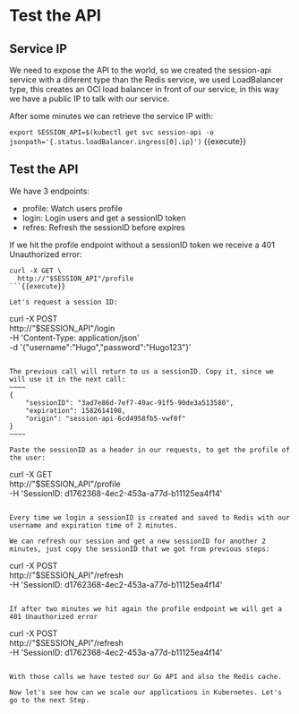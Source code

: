 # Test the API

## Service IP

We need to expose the API to the world, so we created the session-api service with a diferent type than the Redis service, we used LoadBalancer type, 
this creates an OCI load balancer in front of our service, in this way we have a public IP to talk with our service.

After some minutes we can retrieve the service IP with:

`export SESSION_API=$(kubectl get svc session-api -o jsonpath='{.status.loadBalancer.ingress[0].ip}')` {{execute}}

## Test the API

We have 3 endpoints:
- profile: Watch users profile
- login: Login users and get a sessionID token
- refres: Refresh the sessionID before expires

If we hit the profile endpoint without a sessionID token we receive a 401 Unauthorized error:

```
curl -X GET \
  http://"$SESSION_API"/profile
```{{execute}}

Let's request a session ID:
```
curl -X POST \
  http://"$SESSION_API"/login \
  -H 'Content-Type: application/json' \
  -d '{"username":"Hugo","password":"Hugo123"}'
```{{execute}}

The previous call will return to us a sessionID. Copy it, since we will use it in the next call:
~~~~
{
    "sessionID": "3ad7e86d-7ef7-49ac-91f5-90de3a513580",
    "expiration": 1582614198,
    "origin": "session-api-6cd4958fb5-vwf8f"
}
~~~~

Paste the sessionID as a header in our requests, to get the profile of the user:
```
curl -X GET \
  http://"$SESSION_API"/profile \
  -H 'SessionID: d1762368-4ec2-453a-a77d-b11125ea4f14'
```{{execute}}

Every time we login a sessionID is created and saved to Redis with our username and expiration time of 2 minutes.

We can refresh our session and get a new sessionID for another 2 minutes, just copy the sessionID that we got from previous steps:
```
curl -X POST \
  http://"$SESSION_API"/refresh \
  -H 'SessionID: d1762368-4ec2-453a-a77d-b11125ea4f14'
```{{execute}}

If after two minutes we hit again the profile endpoint we will get a 401 Unauthorized error
```
curl -X POST \
  http://"$SESSION_API"/refresh \
  -H 'SessionID: d1762368-4ec2-453a-a77d-b11125ea4f14'
```{{execute}}

With those calls we have tested our Go API and also the Redis cache.

Now let's see how can we scale our applications in Kubernetes. Let's go to the next Step.